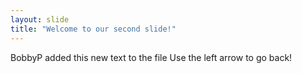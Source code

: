 ```yaml
---
layout: slide
title: "Welcome to our second slide!"
---
```

BobbyP added this new text to the file
Use the left arrow to go back!
